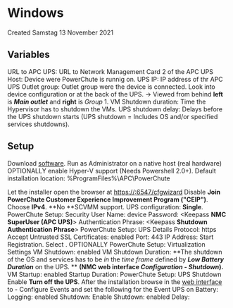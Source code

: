 # Windows
Created Samstag 13 November 2021

Variables
---------

URL to APC UPS:		URL to Network Management Card 2 of the APC UPS
Host:			Device were PowerChute is runnig on.
UPS IP:			IP address of thr APC UPS
Outlet group:		Outlet group were the device is connected. Look into device configuration or at the back of the UPS.
-> Viewed from behind **left** is ***Main outlet*** and **right** is *Group* 1.
VM Shutdown duration:	Time the Hypervisor has to shutdown the VMs.
UPS shutdown delay:	Delays before the UPS shutdown starts (UPS shutdown = Includes OS and/or specified services shutdowns).

Setup
-----
Download [software](https://www.apc.com/shop/us/en/categories/power/uninterruptible-power-supply-ups-/ups-management/powerchute-network-shutdown/N-auzzn7).
Run as Administrator on a native host (real hardware)
OPTIONALLY enable Hyper-V support (Needs Powershell 2.0+).
Default installation location: %ProgramFiles%\APC\PowerChute

Let the installer open the browser at [https://<Host>:6547/cfgwizard](https://<Host>:6547/cfgwizard)
Disable **Join PowerChute Customer Experience Improvement Program ("CEIP")**.
Choose **IPv4**.
**No **SCVMM support.
UPS configuration: **Single**.
PowerChute Setup: Security
User Name:		device
Password:		<Keepass **NMC SuperUser (APC UPS)**>
Authentication Phrase:	<Keepass **Shutdown Authentication Phrase**>
PowerChute Setup: UPS Details
Protocol:				https
Accept Untrusted SSL Certificates:	enabled
Port:					443
IP Address:				<UPS IP>
Start Registration.
Select <Outlet group>.
OPTIONALLY PowerChute Setup: Virtualization Settings
VM Shutdown:		enabled
VM Shutdown Duration:	<VM Shutdown Duration>
**The shutdown of the OS and services has to be *in* the *time* *frame* defined by *__Low Battery Duration__* on the UPS. **
**(NMC web interface *Configuration - Shutdown*).**
VM Startup:		enabled
Startup Duration:	<VM Shutdown Duration>
PowerChute Setup: UPS Shutdown
Enable **Turn off the UPS**.
After the installation browse in the [web interface](https://<Host>:6547/) to <Host> - Configure Events and set the following for the Event UPS on Battery:
Logging:		enabled
Shutdown:
Enable Shutdown:	enabled
Delay:			<UPS shutdown delay>


